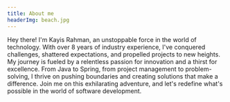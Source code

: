 ```yaml
---
title: About me
headerImg: beach.jpg
---
```


Hey there! I'm Kayis Rahman, an unstoppable force in the world of technology. With over 8 years of industry experience, I've conquered challenges, shattered expectations, and propelled projects to new heights.
My journey is fueled by a relentless passion for innovation and a thirst for excellence. From Java to Spring, from project management to problem-solving, I thrive on pushing boundaries and creating solutions that make a difference.
Join me on this exhilarating adventure, and let's redefine what's possible in the world of software development.






